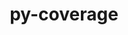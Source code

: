 ---
title: "py-coverage"
layout: cache
categories: [package, develop-2024-11-17]
meta: {"versions": ["7.2.6"], "compilers": ["apple-clang@=15.0.0", "gcc@=11.4.0", "gcc@=13.2.0"], "oss": ["ubuntu22.04", "ubuntu24.04", "ventura"], "platforms": ["darwin", "linux"], "targets": ["aarch64", "neoverse_v1", "x86_64_v3"], "stacks": ["e4s", "e4s-neoverse_v1", "ml-darwin-aarch64-mps", "ml-linux-aarch64-cpu", "ml-linux-aarch64-cuda", "ml-linux-x86_64-cpu", "ml-linux-x86_64-cuda", "ml-linux-x86_64-rocm", "root"], "num_specs": 7, "num_specs_by_stack": {"ml-darwin-aarch64-mps": 1, "root": 7, "e4s-neoverse_v1": 1, "e4s": 1, "ml-linux-aarch64-cpu": 2, "ml-linux-aarch64-cuda": 2, "ml-linux-x86_64-rocm": 2, "ml-linux-x86_64-cuda": 2, "ml-linux-x86_64-cpu": 2}}
spec_details: [{"hash": "wszjt57bcti5egjmm7oxo4thjibkbm3x", "compiler": "apple-clang@=15.0.0", "versions": ["7.2.6"], "os": "ventura", "platform": "darwin", "target": "aarch64", "variants": ["build_system=python_pip", "~toml"], "stacks": ["ml-darwin-aarch64-mps", "root"], "size": "-", "tarball": "https://binaries.spack.io/develop-2024-11-17/build_cache/darwin-ventura-aarch64/apple-clang-15.0.0/py-coverage-7.2.6/darwin-ventura-aarch64-apple-clang-15.0.0-py-coverage-7.2.6-wszjt57bcti5egjmm7oxo4thjibkbm3x.spack"}, {"hash": "n4z2l6b7y4p6ydcmwgfxf3zmxrdl3t2l", "compiler": "gcc@=11.4.0", "versions": ["7.2.6"], "os": "ubuntu22.04", "platform": "linux", "target": "neoverse_v1", "variants": ["build_system=python_pip", "~toml"], "stacks": ["root", "e4s-neoverse_v1"], "size": "-", "tarball": "https://binaries.spack.io/develop-2024-11-17/build_cache/linux-ubuntu22.04-neoverse_v1/gcc-11.4.0/py-coverage-7.2.6/linux-ubuntu22.04-neoverse_v1-gcc-11.4.0-py-coverage-7.2.6-n4z2l6b7y4p6ydcmwgfxf3zmxrdl3t2l.spack"}, {"hash": "o6gtkv4qwxmg2q2pdiwnmqjf6do4n7cm", "compiler": "gcc@=11.4.0", "versions": ["7.2.6"], "os": "ubuntu22.04", "platform": "linux", "target": "x86_64_v3", "variants": ["build_system=python_pip", "~toml"], "stacks": ["root", "e4s"], "size": "-", "tarball": "https://binaries.spack.io/develop-2024-11-17/build_cache/linux-ubuntu22.04-x86_64_v3/gcc-11.4.0/py-coverage-7.2.6/linux-ubuntu22.04-x86_64_v3-gcc-11.4.0-py-coverage-7.2.6-o6gtkv4qwxmg2q2pdiwnmqjf6do4n7cm.spack"}, {"hash": "2dhsel4qrujheqgoout46tcfsa4auals", "compiler": "gcc@=13.2.0", "versions": ["7.2.6"], "os": "ubuntu24.04", "platform": "linux", "target": "aarch64", "variants": ["build_system=python_pip", "~toml"], "stacks": ["ml-linux-aarch64-cpu", "root", "ml-linux-aarch64-cuda"], "size": "-", "tarball": "https://binaries.spack.io/develop-2024-11-17/build_cache/linux-ubuntu24.04-aarch64/gcc-13.2.0/py-coverage-7.2.6/linux-ubuntu24.04-aarch64-gcc-13.2.0-py-coverage-7.2.6-2dhsel4qrujheqgoout46tcfsa4auals.spack"}, {"hash": "xur3pxex6e6iytkygr6ozvfgjncjn4kd", "compiler": "gcc@=13.2.0", "versions": ["7.2.6"], "os": "ubuntu24.04", "platform": "linux", "target": "aarch64", "variants": ["build_system=python_pip", "~toml"], "stacks": ["ml-linux-aarch64-cpu", "root", "ml-linux-aarch64-cuda"], "size": "-", "tarball": "https://binaries.spack.io/develop-2024-11-17/build_cache/linux-ubuntu24.04-aarch64/gcc-13.2.0/py-coverage-7.2.6/linux-ubuntu24.04-aarch64-gcc-13.2.0-py-coverage-7.2.6-xur3pxex6e6iytkygr6ozvfgjncjn4kd.spack"}, {"hash": "niczkyzhfnxnvdecse4vicbyjqhfi753", "compiler": "gcc@=13.2.0", "versions": ["7.2.6"], "os": "ubuntu24.04", "platform": "linux", "target": "x86_64_v3", "variants": ["build_system=python_pip", "~toml"], "stacks": ["ml-linux-x86_64-rocm", "ml-linux-x86_64-cuda", "ml-linux-x86_64-cpu", "root"], "size": "-", "tarball": "https://binaries.spack.io/develop-2024-11-17/build_cache/linux-ubuntu24.04-x86_64_v3/gcc-13.2.0/py-coverage-7.2.6/linux-ubuntu24.04-x86_64_v3-gcc-13.2.0-py-coverage-7.2.6-niczkyzhfnxnvdecse4vicbyjqhfi753.spack"}, {"hash": "sn4ltq6xlh4iismzkaiehxl6ilvmusyp", "compiler": "gcc@=13.2.0", "versions": ["7.2.6"], "os": "ubuntu24.04", "platform": "linux", "target": "x86_64_v3", "variants": ["build_system=python_pip", "~toml"], "stacks": ["ml-linux-x86_64-rocm", "ml-linux-x86_64-cuda", "ml-linux-x86_64-cpu", "root"], "size": "-", "tarball": "https://binaries.spack.io/develop-2024-11-17/build_cache/linux-ubuntu24.04-x86_64_v3/gcc-13.2.0/py-coverage-7.2.6/linux-ubuntu24.04-x86_64_v3-gcc-13.2.0-py-coverage-7.2.6-sn4ltq6xlh4iismzkaiehxl6ilvmusyp.spack"}]
---